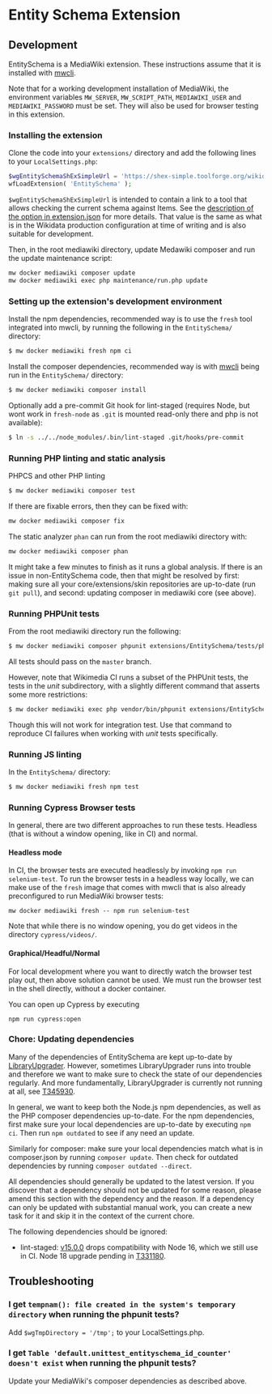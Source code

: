 # Entity Schema Extension

## Development

EntitySchema is a MediaWiki extension.
These instructions assume that it is installed with [mwcli](https://www.mediawiki.org/wiki/Cli).

Note that for a working development installation of MediaWiki,
the environment variables `MW_SERVER`, `MW_SCRIPT_PATH`, `MEDIAWIKI_USER` and `MEDIAWIKI_PASSWORD` must be set.
They will also be used for browser testing in this extension.

### Installing the extension
Clone the code into your `extensions/` directory and add the following lines to your `LocalSettings.php`:
```php
$wgEntitySchemaShExSimpleUrl = 'https://shex-simple.toolforge.org/wikidata/packages/shex-webapp/doc/shex-simple.html?data=Endpoint:%20https://query.wikidata.org/sparql&hideData&manifest=[]&textMapIsSparqlQuery';
wfLoadExtension( 'EntitySchema' );
```
`$wgEntitySchemaShExSimpleUrl` is intended to contain a link to a tool that allows checking the current schema against Items.
See the [description of the option in extension.json](https://gerrit.wikimedia.org/r/plugins/gitiles/mediawiki/extensions/EntitySchema/+/ea8b17df26e6ab3499f953faf8e0fa3b5197de81/extension.json#81) for more details.
That value is the same as what is in the Wikidata production configuration at time of writing and is also suitable for development.

Then, in the root mediawiki directory, update Medawiki composer and run the update maintenance script:
```bash
mw docker mediawiki composer update
mw docker mediawiki exec php maintenance/run.php update
```

### Setting up the extension's development environment

Install the npm dependencies,
recommended way is to use the `fresh` tool integrated into mwcli,
by running the following in the `EntitySchema/` directory:
```bash
$ mw docker mediawiki fresh npm ci
```

Install the composer dependencies, recommended way is with [mwcli](https://www.mediawiki.org/wiki/Cli) being run in the `EntitySchema/` directory:

```bash
$ mw docker mediawiki composer install
```

Optionally add a pre-commit Git hook for lint-staged (requires Node, but wont work in `fresh-node` as `.git` is mounted read-only there and php is not available):
```bash
$ ln -s ../../node_modules/.bin/lint-staged .git/hooks/pre-commit
```

### Running PHP linting and static analysis

PHPCS and other PHP linting
```bash
$ mw docker mediawiki composer test
```

If there are fixable errors, then they can be fixed with:

```bash
mw docker mediawiki composer fix
```

The static analyzer `phan` can run from the root mediawiki directory with:

```bash
mw docker mediawiki composer phan
```
It might take a few minutes to finish as it runs a global analysis.
If there is an issue in non-EntitySchema code, then that might be resolved by
first: making sure all your core/extensions/skin repositories are up-to-date (run `git pull`), and
second: updating composer in mediawiki core (see above).


### Running PHPUnit tests

From the root mediawiki directory run the following:

```bash
$ mw docker mediawiki composer phpunit extensions/EntitySchema/tests/phpunit/
```

All tests should pass on the `master` branch.

However, note that Wikimedia CI runs a subset of the PHPUnit tests, the tests in the _unit_ subdirectory,
with a slightly different command that asserts some more restrictions:

```bash
$ mw docker mediawiki exec php vendor/bin/phpunit extensions/EntitySchema/tests/phpunit/unit/
```

Though this will not work for integration test.
Use that command to reproduce CI failures when working with _unit_ tests specifically.

### Running JS linting

In the `EntitySchema/` directory:
```bash
$ mw docker mediawiki fresh npm test
```

### Running Cypress Browser tests

In general, there are two different approaches to run these tests.
Headless (that is without a window opening, like in CI) and normal.

#### Headless mode

In CI, the browser tests are executed headlessly by invoking `npm run selenium-test`.
To run the browser tests in a headless way locally, we can make use of the `fresh` image that comes with mwcli that is also
already preconfigured to run MediaWiki browser tests:

```
mw docker mediawiki fresh -- npm run selenium-test
```

Note that while there is no window opening, you do get videos in the directory `cypress/videos/`.

#### Graphical/Headful/Normal

For local development where you want to directly watch the browser test play out, then above solution cannot be used.
We must run the browser test in the shell directly, without a docker container.

You can open up Cypress by executing

```
npm run cypress:open
```

### Chore: Updating dependencies

Many of the dependencies of EntitySchema are kept up-to-date by [LibraryUpgrader](https://www.mediawiki.org/wiki/Libraryupgrader).
However, sometimes LibraryUpgrader runs into trouble and therefore we want to make sure to check the state of our dependencies regularly.
And more fundamentally, LibraryUpgrader is currently not running at all, see [T345930](https://phabricator.wikimedia.org/T345930).

In general, we want to keep both the Node.js npm dependencies, as well as the PHP composer dependencies up-to-date.
For the npm dependencies, first make sure your local dependencies are up-to-date by executing `npm ci`.
Then run `npm outdated` to see if any need an update.

Similarly for composer: make sure your local dependencies match what is in composer.json by running `composer update`.
Then check for outdated dependencies by running `composer outdated --direct`.

All dependencies should generally be updated to the latest version.
If you discover that a dependency should not be updated for some reason, please amend this section with the dependency and the reason.
If a dependency can only be updated with substantial manual work, you can create a new task for it and skip it in the context of the current chore.

The following dependencies should be ignored:
- lint-staged:
  [v15.0.0](https://github.com/lint-staged/lint-staged/releases/tag/v15.0.0) drops compatibility with Node 16,
  which we still use in CI. Node 18 upgrade pending in [T331180](https://phabricator.wikimedia.org/T331180).

## Troubleshooting

### I get `tempnam(): file created in the system's temporary directory` when running the phpunit tests?

Add `$wgTmpDirectory = '/tmp';` to your LocalSettings.php.

### I get `Table 'default.unittest_entityschema_id_counter' doesn't exist` when running the phpunit tests?

Update your MediaWiki's composer dependencies as described above.
